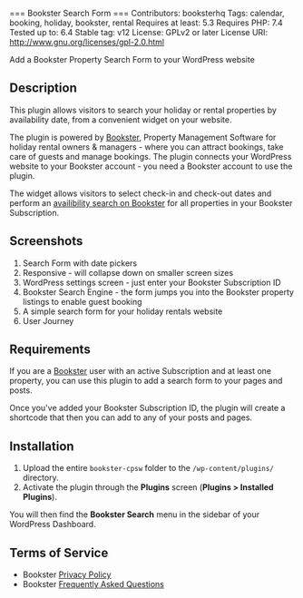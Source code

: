 === Bookster Search Form ===
Contributors: booksterhq
Tags: calendar, booking, holiday, bookster, rental
Requires at least: 5.3
Requires PHP: 7.4
Tested up to: 6.4
Stable tag: v12
License: GPLv2 or later
License URI: http://www.gnu.org/licenses/gpl-2.0.html

Add a Bookster Property Search Form to your WordPress website

## Description

This plugin allows visitors to search your holiday or rental properties by availability date, from a convenient widget on your website.

The plugin is powered by [Bookster](https://www.booksterhq.com/), Property Management Software for holiday rental owners & managers - where you can attract bookings, take care of guests and manage bookings. The plugin connects your WordPress website to your Bookster account - you need a Bookster account to use the plugin.

The widget allows visitors to select check-in and check-out dates and perform an [availibility search on Bookster](https://www.booksterhq.com/features/137847-multi-property-search-engine) for all properties in your Bookster Subscription.

## Screenshots

1. Search Form with date pickers
2. Responsive - will collapse down on smaller screen sizes
3. WordPress settings screen - just enter your Bookster Subscription ID
4. Bookster Search Engine - the form jumps you into the Bookster property listings to enable guest booking
5. A simple search form for your holiday rentals website
6. User Journey

## Requirements

If you are a [Bookster](https://www.booksterhq.com/) user with an active Subscription and at least one property, you can use this plugin to add a search form to your pages and posts.

Once you've added your Bookster Subscription ID, the plugin will create a shortcode that then you can add to any of your posts and pages.

## Installation

1. Upload the entire `bookster-cpsw` folder to the `/wp-content/plugins/` directory.
2. Activate the plugin through the **Plugins** screen (**Plugins > Installed Plugins**).

You will then find the **Bookster Search** menu in the sidebar of your WordPress Dashboard.

## Terms of Service

- Bookster [Privacy Policy](https://www.booksterhq.com/privacy)
- Bookster [Frequently Asked Questions](https://www.booksterhq.com/faqs)
